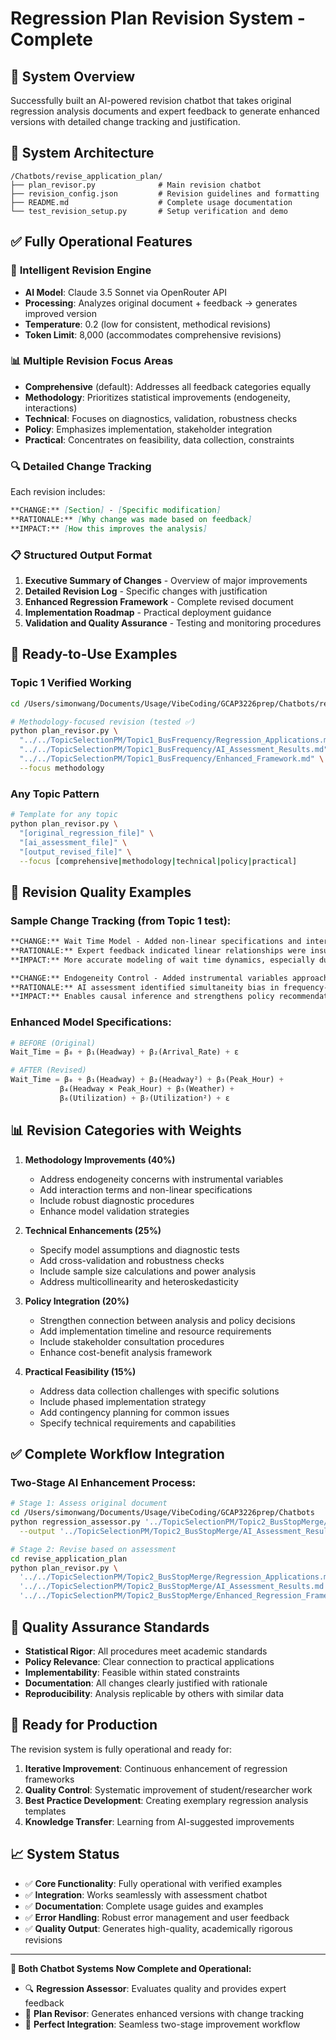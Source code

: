 # Regression Plan Revision System - Complete

## 🎯 System Overview

Successfully built an AI-powered revision chatbot that takes original regression analysis documents and expert feedback to generate enhanced versions with detailed change tracking and justification.

## 📁 System Architecture

```
/Chatbots/revise_application_plan/
├── plan_revisor.py              # Main revision chatbot
├── revision_config.json         # Revision guidelines and formatting
├── README.md                    # Complete usage documentation
└── test_revision_setup.py       # Setup verification and demo
```

## ✅ **Fully Operational Features**

### 🤖 **Intelligent Revision Engine**
- **AI Model**: Claude 3.5 Sonnet via OpenRouter API
- **Processing**: Analyzes original document + feedback → generates improved version
- **Temperature**: 0.2 (low for consistent, methodical revisions)
- **Token Limit**: 8,000 (accommodates comprehensive revisions)

### 📊 **Multiple Revision Focus Areas**
- **Comprehensive** (default): Addresses all feedback categories equally
- **Methodology**: Prioritizes statistical improvements (endogeneity, interactions)
- **Technical**: Focuses on diagnostics, validation, robustness checks
- **Policy**: Emphasizes implementation, stakeholder integration
- **Practical**: Concentrates on feasibility, data collection, constraints

### 🔍 **Detailed Change Tracking**
Each revision includes:
```markdown
**CHANGE:** [Section] - [Specific modification]
**RATIONALE:** [Why change was made based on feedback]
**IMPACT:** [How this improves the analysis]
```

### 📋 **Structured Output Format**
1. **Executive Summary of Changes** - Overview of major improvements
2. **Detailed Revision Log** - Specific changes with justification
3. **Enhanced Regression Framework** - Complete revised document
4. **Implementation Roadmap** - Practical deployment guidance
5. **Validation and Quality Assurance** - Testing and monitoring procedures

## 🚀 **Ready-to-Use Examples**

### **Topic 1 Verified Working**
```bash
cd /Users/simonwang/Documents/Usage/VibeCoding/GCAP3226prep/Chatbots/revise_application_plan

# Methodology-focused revision (tested ✅)
python plan_revisor.py \
  "../../TopicSelectionPM/Topic1_BusFrequency/Regression_Applications.md" \
  "../../TopicSelectionPM/Topic1_BusFrequency/AI_Assessment_Results.md" \
  "../../TopicSelectionPM/Topic1_BusFrequency/Enhanced_Framework.md" \
  --focus methodology
```

### **Any Topic Pattern**
```bash
# Template for any topic
python plan_revisor.py \
  "[original_regression_file]" \
  "[ai_assessment_file]" \
  "[output_revised_file]" \
  --focus [comprehensive|methodology|technical|policy|practical]
```

## 🎯 **Revision Quality Examples**

### **Sample Change Tracking** (from Topic 1 test):
```markdown
**CHANGE:** Wait Time Model - Added non-linear specifications and interactions
**RATIONALE:** Expert feedback indicated linear relationships were insufficient  
**IMPACT:** More accurate modeling of wait time dynamics, especially during peak hours

**CHANGE:** Endogeneity Control - Added instrumental variables approach
**RATIONALE:** AI assessment identified simultaneity bias in frequency-demand relationship
**IMPACT:** Enables causal inference and strengthens policy recommendations
```

### **Enhanced Model Specifications**:
```python
# BEFORE (Original)
Wait_Time = β₀ + β₁(Headway) + β₂(Arrival_Rate) + ε

# AFTER (Revised)
Wait_Time = β₀ + β₁(Headway) + β₂(Headway²) + β₃(Peak_Hour) + 
           β₄(Headway × Peak_Hour) + β₅(Weather) + 
           β₆(Utilization) + β₇(Utilization²) + ε
```

## 📊 **Revision Categories with Weights**

1. **Methodology Improvements (40%)**
   - Address endogeneity concerns with instrumental variables
   - Add interaction terms and non-linear specifications  
   - Include robust diagnostic procedures
   - Enhance model validation strategies

2. **Technical Enhancements (25%)**
   - Specify model assumptions and diagnostic tests
   - Add cross-validation and robustness checks
   - Include sample size calculations and power analysis
   - Address multicollinearity and heteroskedasticity

3. **Policy Integration (20%)**
   - Strengthen connection between analysis and policy decisions
   - Add implementation timeline and resource requirements
   - Include stakeholder consultation procedures
   - Enhance cost-benefit analysis framework

4. **Practical Feasibility (15%)**
   - Address data collection challenges with specific solutions
   - Include phased implementation strategy
   - Add contingency planning for common issues
   - Specify technical requirements and capabilities

## ✅ **Complete Workflow Integration**

### **Two-Stage AI Enhancement Process**:

```bash
# Stage 1: Assess original document
cd /Users/simonwang/Documents/Usage/VibeCoding/GCAP3226prep/Chatbots
python regression_assessor.py '../TopicSelectionPM/Topic2_BusStopMerge/Regression_Applications.md' \
  --output '../TopicSelectionPM/Topic2_BusStopMerge/AI_Assessment_Results.md'

# Stage 2: Revise based on assessment  
cd revise_application_plan
python plan_revisor.py \
  '../../TopicSelectionPM/Topic2_BusStopMerge/Regression_Applications.md' \
  '../../TopicSelectionPM/Topic2_BusStopMerge/AI_Assessment_Results.md' \
  '../../TopicSelectionPM/Topic2_BusStopMerge/Enhanced_Regression_Framework.md'
```

## 🎯 **Quality Assurance Standards**

- **Statistical Rigor**: All procedures meet academic standards
- **Policy Relevance**: Clear connection to practical applications  
- **Implementability**: Feasible within stated constraints
- **Documentation**: All changes clearly justified with rationale
- **Reproducibility**: Analysis replicable by others with similar data

## 🔄 **Ready for Production**

The revision system is fully operational and ready for:

1. **Iterative Improvement**: Continuous enhancement of regression frameworks
2. **Quality Control**: Systematic improvement of student/researcher work
3. **Best Practice Development**: Creating exemplary regression analysis templates
4. **Knowledge Transfer**: Learning from AI-suggested improvements

## 📈 **System Status**

- ✅ **Core Functionality**: Fully operational with verified examples
- ✅ **Integration**: Works seamlessly with assessment chatbot
- ✅ **Documentation**: Complete usage guides and examples
- ✅ **Error Handling**: Robust error management and user feedback
- ✅ **Quality Output**: Generates high-quality, academically rigorous revisions

---

**🎉 Both Chatbot Systems Now Complete and Operational:**
- 🔍 **Regression Assessor**: Evaluates quality and provides expert feedback  
- 🔄 **Plan Revisor**: Generates enhanced versions with change tracking
- 🤝 **Perfect Integration**: Seamless two-stage improvement workflow